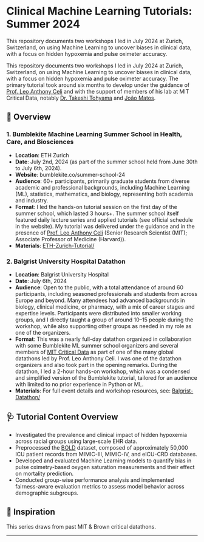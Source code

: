 # Clinical Machine Learning Tutorials: Summer 2024

This repository documents two workshops I led in July 2024 at Zurich, Switzerland, on using Machine Learning to uncover biases in clinical data, with a focus on hidden hypoxemia and pulse oximeter accuracy.

This repository documents two workshops I led in July 2024 at Zurich, Switzerland, on using Machine Learning to uncover biases in clinical data, with a focus on hidden hypoxemia and pulse oximeter accuracy. The primary tutorial took around six months to develop under the guidance of [Prof. Leo Anthony Celi](https://imes.mit.edu/people/celi-leo) and with the support of members of his lab at MIT Critical Data, notably [Dr. Takeshi Tohyama](https://www.linkedin.com/in/takeshi-tohyama-167721265/) and [João Matos](https://www.linkedin.com/in/joao-mat0s/). 


## 📍 Overview

### 1. Bumblekite Machine Learning Summer School in Health, Care, and Biosciences
- **Location**: ETH Zurich
- **Date**: July 2nd, 2024 (as part of the summer school held from June 30th to July 6th, 2024).
- **Website**: bumblekite.co/summer-school-24
- **Audience**: 60+ participants, primarily graduate students from diverse academic and professional backgrounds, including Machine Learning (ML), statistics, mathematics, and biology, representing both academia and industry.
- **Format**: I led the hands-on tutorial session on the first day of the summer school, which lasted 3 hours+. The summer school itself featured daily lecture series and applied tutorials (see official schedule in the website). My tutorial was delivered under the guidance and in the presence of [Prof. Leo Anthony Celi](https://imes.mit.edu/people/celi-leo) (Senior Research Scientist (MIT); Associate Professor of Medicine (Harvard)). 
- **Materials**: [ETH-Zurich-Tutorial/](./ETH-Zurich-Tutorial)

### 2. Balgrist University Hospital Datathon
- **Location**: Balgrist University Hospital
- **Date**: July 6th, 2024
- **Audience**: Open to the public, with a total attendance of around 60 participants, including seasoned professionals and students from across Europe and beyond. Many attendees had advanced backgrounds in biology, clinical medicine, or pharmacy, with a mix of career stages and expertise levels. Participants were distributed into smaller working groups, and I directly taught a group of around 10–15 people during the workshop, while also supporting other groups as needed in my role as one of the organizers. 
- **Format**: This was a nearly full-day datathon organized in collaboration with some Bumblekite ML summer school organizers and several members of [MIT Critical Data](https://criticaldata.mit.edu/#community) as part of one of the many global datathons led by Prof. Leo Anthony Celi. I was one of the datathon organizers and also took part in the opening remarks. During the datathon, I led a 2-hour hands-on workshop, which was a condensed and simplified version of the Bumblekite tutorial, tailored for an audience with limited to no prior experience in Python or ML.
- **Materials**: For full event details and workshop resources, see: [Balgrist-Datathon/](./Balgrist-Datathon)

## 🩺 Tutorial Content Overview
- Investigated the prevalence and clinical impact of hidden hypoxemia across racial groups using large-scale EHR data.
- Preprocessed the [BOLD](https://www.nature.com/articles/s41597-024-03225-z#Sec23) dataset, composed of approximately 50,000 ICU patient records from MIMIC-III, MIMIC-IV, and eICU-CRD databases.
- Developed and evaluated Machine Learning models to quantify bias in pulse oximetry-based oxygen saturation measurements and their effect on mortality prediction.
- Conducted group-wise performance analysis and implemented fairness-aware evaluation metrics to assess model behavior across demographic subgroups.

## 🧠 Inspiration
This series draws from past MIT & Brown critical datathons.

--- 


